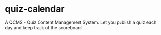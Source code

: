 # quiz-calendar
A QCMS - Quiz Content Management System. Let you publish a quiz each day and keep track of the scoreboard

